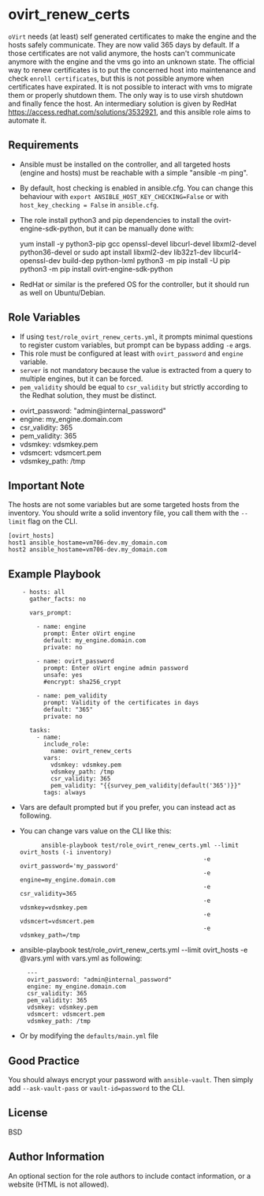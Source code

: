 ovirt_renew_certs
=========

`oVirt` needs (at least) self generated certificates to make the engine and the hosts safely communicate. They are now valid 365 days by default. If a those certificates are not valid anymore, the hosts can't communicate anymore with the engine and the vms go into an unknown state. 
The official way to renew certificates is to put the concerned host into maintenance and check `enroll certificates`, but this is not possible anymore when certificates have expirated. It is not possible to interact with vms to migrate them or properly shutdown them. The only way is to use virsh shutdown and finally fence the host.
An intermediary solution is given by RedHat https://access.redhat.com/solutions/3532921, and this ansible role aims to automate it. 

Requirements
------------

* Ansible must be installed on the controller, and all targeted hosts (engine and hosts) must be reachable with a simple "ansible -m ping".
* By default, host checking is enabled in ansible.cfg. You can change this behaviour with `export ANSIBLE_HOST_KEY_CHECKING=False` or with `host_key_checking = False` in `ansible.cfg`.

* The role install python3 and pip dependencies to install the ovirt-engine-sdk-python, but it can be manually done with:

    yum install -y python3-pip gcc openssl-devel libcurl-devel libxml2-devel python36-devel
    or
    sudo apt install libxml2-dev lib32z1-dev libcurl4-openssl-dev build-dep python-lxml
    python3 -m pip install -U pip
    python3 -m pip install ovirt-engine-sdk-python
    
* RedHat or similar is the prefered OS for the controller, but it should run as well on Ubuntu/Debian.

Role Variables
--------------

*  If using `test/role_ovirt_renew_certs.yml`, it prompts minimal questions to register custom variables, but prompt can be bypass adding `-e` args.
*  This role must be configured at least with `ovirt_password` and `engine` variable. 
* `server` is not mandatory because the value is extracted from a query to multiple engines, but it can be forced.
* `pem_validity` should be equal to `csr_validity` but strictly according to the Redhat solution, they must be distinct.

- ovirt_password: "admin@internal_password"
- engine: my_engine.domain.com
- csr_validity: 365
- pem_validity: 365
- vdsmkey: vdsmkey.pem
- vdsmcert: vdsmcert.pem
- vdsmkey_path: /tmp

Important Note
--------------

The hosts are not some variables but are some targeted hosts from the inventory. You should write a solid inventory file, you call them with the `--limit` flag on the CLI.

    [ovirt_hosts]
    host1 ansible_hostame=vm706-dev.my_domain.com
    host2 ansible_hostame=vm706-dev.my_domain.com

Example Playbook
----------------

        - hosts: all
          gather_facts: no

          vars_prompt:

            - name: engine
              prompt: Enter oVirt engine
              default: my_engine.domain.com
              private: no

            - name: ovirt_password
              prompt: Enter oVirt engine admin password
              unsafe: yes
              #encrypt: sha256_crypt

            - name: pem_validity
              prompt: Validity of the certificates in days
              default: "365"
              private: no

          tasks:
            - name: 
              include_role:
                name: ovirt_renew_certs
              vars: 
                vdsmkey: vdsmkey.pem
                vdsmkey_path: /tmp
                csr_validity: 365
                pem_validity: "{{survey_pem_validity|default('365')}}"
              tags: always

            
* Vars are default prompted but if you prefer, you can instead act as following.
            
* You can change vars value on the CLI like this:

            ansible-playbook test/role_ovirt_renew_certs.yml --limit ovirt_hosts (-i inventory)
                                                          -e ovirt_password='my_password'
                                                          -e engine=my_engine.domain.com
                                                          -e csr_validity=365
                                                          -e vdsmkey=vdsmkey.pem
                                                          -e vdsmcert=vdsmcert.pem
                                                          -e vdsmkey_path=/tmp
                                                  
* ansible-playbook test/role_ovirt_renew_certs.yml --limit ovirt_hosts -e @vars.yml with vars.yml as following:

        ---
        ovirt_password: "admin@internal_password"
        engine: my_engine.domain.com
        csr_validity: 365
        pem_validity: 365
        vdsmkey: vdsmkey.pem
        vdsmcert: vdsmcert.pem
        vdsmkey_path: /tmp

                                                  
* Or by modifying the `defaults/main.yml` file

Good Practice
-------------

You should always encrypt your password with `ansible-vault`. Then simply add `--ask-vault-pass` or `vault-id=password` to the CLI.

License
-------

BSD

Author Information
------------------

An optional section for the role authors to include contact information, or a website (HTML is not allowed).
